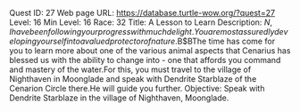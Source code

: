 Quest ID: 27
Web page URL: https://database.turtle-wow.org/?quest=27
Level: 16
Min Level: 16
Race: 32
Title: A Lesson to Learn
Description: $N, I have been following your progress with much delight.You are most assuredly developing yourself into a valued protector of nature.$B$BThe time has come for you to learn more about one of the various animal aspects that Cenarius has blessed us with the ability to change into - one that affords you command and mastery of the water.For this, you must travel to the village of Nighthaven in Moonglade and speak with Dendrite Starblaze of the Cenarion Circle there.He will guide you further.
Objective: Speak with Dendrite Starblaze in the village of Nighthaven, Moonglade.
